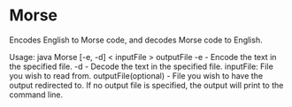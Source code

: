 # Morse
Encodes English to Morse code, and decodes Morse code to English.  

Usage: java Morse [-e, -d] < inputFile > outputFile
  -e - Encode the text in the specified file.
  -d - Decode the text in the specified file. 
  inputFile: File you wish to read from.
  outputFile(optional) - File you wish to have the output redirected to. If no output file is specified, the output will print to the command line.
  
